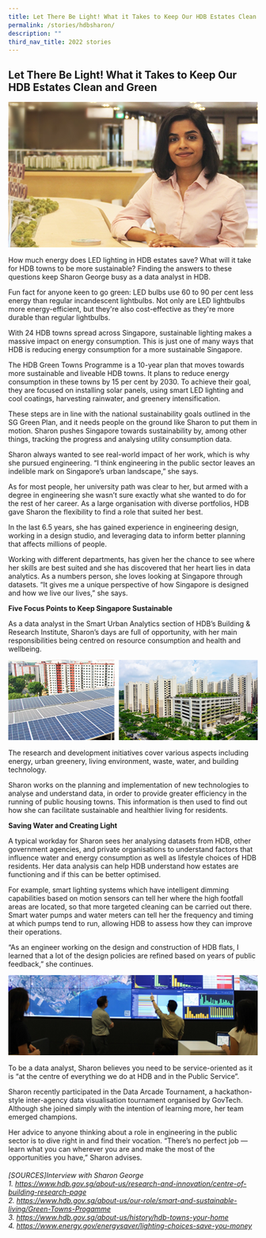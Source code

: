 ```yaml
---
title: Let There Be Light! What it Takes to Keep Our HDB Estates Clean and Green
permalink: /stories/hdbsharon/
description: ""
third_nav_title: 2022 stories
---
```

## Let There Be Light! What it Takes to Keep Our HDB Estates Clean and Green

![](/images/Stories/2022%20stories/Let%20there%20be%20light/light%201.png)

How much energy does LED lighting in HDB estates save? What will it take for HDB towns to be more sustainable? Finding the answers to these questions keep Sharon George busy as a data analyst in HDB. 

Fun fact for anyone keen to go green: LED bulbs use 60 to 90 per cent less energy than regular incandescent lightbulbs. Not only are LED lightbulbs more energy-efficient, but they're also cost-effective as they're more durable than regular lightbulbs.

With 24 HDB towns spread across Singapore, sustainable lighting makes a massive impact on energy consumption. This is just one of many ways that HDB is reducing energy consumption for a more sustainable Singapore.

The HDB Green Towns Programme is a 10-year plan that moves towards more sustainable and liveable HDB towns. It plans to reduce energy consumption in these towns by 15 per cent by 2030. To achieve their goal, they are focused on installing solar panels, using smart LED lighting and cool coatings, harvesting rainwater, and greenery intensification. 
     
These steps are in line with the national sustainability goals outlined in the SG Green Plan, and it needs people on the ground like Sharon to put them in motion. Sharon pushes Singapore towards sustainability by, among other things, tracking the progress and analysing utility consumption data. 
     
Sharon always wanted to see real-world impact of her work, which is why she pursued engineering. “I think engineering in the public sector leaves an indelible mark on Singapore’s urban landscape,” she says.

As for most people, her university path was clear to her, but armed with a degree in engineering she 
wasn’t sure exactly what she wanted to do for the rest of her career. As a large organisation with diverse portfolios, HDB gave Sharon the flexibility to find a role that suited her best. 

In the last 6.5 years, she has gained experience in engineering design, working in a design studio, and leveraging data to inform better planning that affects millions of people.
     
Working with different departments, has given her the chance to see where her skills are best suited and she has discovered that her heart lies in data analytics. As a numbers person, she loves looking at Singapore through datasets. “It gives me a unique perspective of how Singapore is designed and how we live our lives,” she says.
                              
**Five Focus Points to Keep Singapore Sustainable**

As a data analyst in the Smart Urban Analytics section of HDB’s Building & Research Institute, Sharon’s days are full of opportunity, with her main responsibilities being centred on  resource consumption and health and wellbeing. 

![](/images/Stories/2022%20stories/Let%20there%20be%20light/light%202.png)

The research and development initiatives cover various aspects including energy, urban greenery, living environment, waste, water, and building technology.  

Sharon works on the planning and implementation of new technologies to analyse and understand data, in order to provide greater efficiency in the running of public housing towns. This information is then used to find out how she can facilitate sustainable and healthier living for residents. 
     
**Saving Water and Creating Light**

A typical workday for Sharon sees her analysing datasets from HDB, other government agencies, and private organisations to understand factors that influence water and energy consumption as well as lifestyle choices of HDB residents. Her data analysis can help HDB understand how estates are functioning and if this can be better optimised.

For example, smart lighting systems which have intelligent dimming capabilities based on motion sensors can tell her where the high footfall areas are located, so that more targeted cleaning can be carried out there. Smart water pumps and water meters can tell her the frequency and timing at which pumps tend to run, allowing HDB to assess how they can improve their operations.

“As an engineer working on the design and construction of HDB flats, I learned that a lot of the design policies are refined based on years of public feedback,” she continues.

![](/images/Stories/2022%20stories/Let%20there%20be%20light/light%203.png)

To be a data analyst, Sharon believes you need to be service-oriented as it is “at the centre of everything we do at HDB and in the Public Service”.

Sharon recently participated in the Data Arcade Tournament, a hackathon-style inter-agency data visualisation tournament organised by GovTech. Although she joined simply with the intention of learning more, her team emerged champions. 
     
Her advice to anyone thinking about a role in engineering in the public sector is to dive right in and find their vocation. “There’s no perfect job — learn what you can wherever you are and make the most of the opportunities you have,” Sharon advises.

###### [SOURCES]Interview with Sharon George <br> 1. https://www.hdb.gov.sg/about-us/research-and-innovation/centre-of-building-research-page <br> 2. https://www.hdb.gov.sg/about-us/our-role/smart-and-sustainable-living/Green-Towns-Progamme <br> 3. https://www.hdb.gov.sg/about-us/history/hdb-towns-your-home <br>  4.  https://www.energy.gov/energysaver/lighting-choices-save-you-money